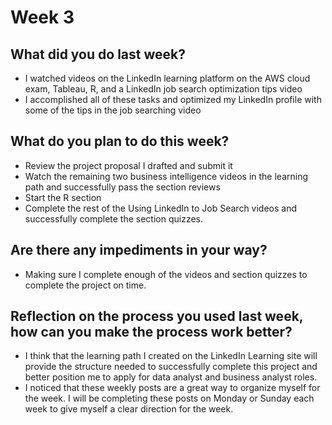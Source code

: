 # Week 3

## What did you do last week?
- I watched videos on the LinkedIn learning platform on the AWS cloud exam, Tableau, R, and a LinkedIn job search optimization tips video
- I accomplished all of these tasks and optimized my LinkedIn profile with some of the tips in the job searching video

## What do you plan to do this week?
- Review the project proposal I drafted and submit it
- Watch the remaining two business intelligence videos in the learning path and successfully pass the section reviews
- Start the R section
- Complete the rest of the Using LinkedIn to Job Search videos and successfully complete the section quizzes.

## Are there any impediments in your way?
- Making sure I complete enough of the videos and section quizzes to complete the project on time.

## Reflection on the process you used last week, how can you make the process work better?
- I think that the learning path I created on the LinkedIn Learning site will provide the structure needed to successfully complete this project and better position me to apply for data analyst and business analyst roles.
- I noticed that these weekly posts are a great way to organize myself for the week. I will be completing these posts on Monday or Sunday each week to give myself a clear direction for the week.
